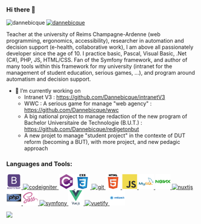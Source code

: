 ### Hi there 👋

<p align="left"> <img src="https://komarev.com/ghpvc/?username=dannebicque&label=Profile%20views&color=0e75b6&style=flat" alt="dannebicque" /> 
<a href="https://twitter.com/dannebicque" target="blank"><img src="https://img.shields.io/twitter/follow/dannebicque?logo=twitter&style=for-the-badge" alt="dannebicque" /></a>
</p>


Teacher at the university of Reims Champagne-Ardenne (web programming, ergonomics, accessibility), researcher in automation and decision support (e-health, collaborative work), I am above all passionately developer since the age of 10. I practice basic, Pascal, Visual Basic, .Net (C#), PHP, JS, HTML/CSS. Fan of the Symfony framework, and author of many tools within this framework for my university (intranet for the management of student education, serious games, ...), and program around automatism and decision support.

- 🔭 I’m currently working on 
  - Intranet V3 : https://github.com/Dannebicque/intranetV3
  - WWC : A serious game for manage "web agency" : https://github.com/Dannebicque/wwc
  - A big national project to manage redaction of the new program of Bachelor Universitaire de Technologie (B.U.T.) : https://github.com/Dannebicque/redigetonbut
  - A new projet to manage "student project" in the contexte of DUT reform (becoming a BUT), with more project, and new pedagic approach

<h3 align="left">Languages and Tools:</h3>
<p align="left"> <a href="https://getbootstrap.com" target="_blank"> <img src="https://raw.githubusercontent.com/devicons/devicon/master/icons/bootstrap/bootstrap-plain-wordmark.svg" alt="bootstrap" width="40" height="40"/> </a> <a href="https://codeigniter.com" target="_blank"> <img src="https://cdn.worldvectorlogo.com/logos/codeigniter.svg" alt="codeigniter" width="40" height="40"/> </a> <a href="https://www.w3schools.com/cs/" target="_blank"> <img src="https://raw.githubusercontent.com/devicons/devicon/master/icons/csharp/csharp-original.svg" alt="csharp" width="40" height="40"/> </a> <a href="https://www.w3schools.com/css/" target="_blank"> <img src="https://raw.githubusercontent.com/devicons/devicon/master/icons/css3/css3-original-wordmark.svg" alt="css3" width="40" height="40"/> </a> <a href="https://git-scm.com/" target="_blank"> <img src="https://www.vectorlogo.zone/logos/git-scm/git-scm-icon.svg" alt="git" width="40" height="40"/> </a> <a href="https://www.w3.org/html/" target="_blank"> <img src="https://raw.githubusercontent.com/devicons/devicon/master/icons/html5/html5-original-wordmark.svg" alt="html5" width="40" height="40"/> </a> <a href="https://developer.mozilla.org/en-US/docs/Web/JavaScript" target="_blank"> <img src="https://raw.githubusercontent.com/devicons/devicon/master/icons/javascript/javascript-original.svg" alt="javascript" width="40" height="40"/> </a> <a href="https://www.mysql.com/" target="_blank"> <img src="https://raw.githubusercontent.com/devicons/devicon/master/icons/mysql/mysql-original-wordmark.svg" alt="mysql" width="40" height="40"/> </a> <a href="https://www.nginx.com" target="_blank"> <img src="https://raw.githubusercontent.com/devicons/devicon/master/icons/nginx/nginx-original.svg" alt="nginx" width="40" height="40"/> </a> <a href="https://nuxtjs.org/" target="_blank"> <img src="https://www.vectorlogo.zone/logos/nuxtjs/nuxtjs-icon.svg" alt="nuxtjs" width="40" height="40"/> </a> <a href="https://www.php.net" target="_blank"> <img src="https://raw.githubusercontent.com/devicons/devicon/master/icons/php/php-original.svg" alt="php" width="40" height="40"/> </a> <a href="https://sass-lang.com" target="_blank"> <img src="https://raw.githubusercontent.com/devicons/devicon/master/icons/sass/sass-original.svg" alt="sass" width="40" height="40"/> </a> <a href="https://symfony.com" target="_blank"> <img src="https://symfony.com/logos/symfony_black_03.svg" alt="symfony" width="40" height="40"/> </a> <a href="https://vuejs.org/" target="_blank"> <img src="https://raw.githubusercontent.com/devicons/devicon/master/icons/vuejs/vuejs-original-wordmark.svg" alt="vuejs" width="40" height="40"/> </a> <a href="https://vuetifyjs.com/en/" target="_blank"> <img src="https://bestofjs.org/logos/vuetify.svg" alt="vuetify" width="40" height="40"/> </a> <a href="https://webpack.js.org" target="_blank"> <img src="https://raw.githubusercontent.com/devicons/devicon/d00d0969292a6569d45b06d3f350f463a0107b0d/icons/webpack/webpack-original-wordmark.svg" alt="webpack" width="40" height="40"/> </a> </p>

<img height="180em" src="https://github-readme-stats.vercel.app/api?username=dannebicque&show_icons=true&hide_border=true&&count_private=true&include_all_commits=true" />
